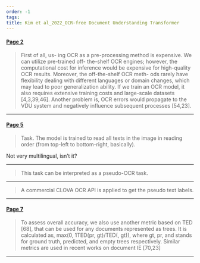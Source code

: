 ```yaml
---
order: -1
tags: 
title: Kim et al_2022_OCR-free Document Understanding Transformer
---
```


#### [Page 2](highlights://Kim%20et%20al_2022_OCR-free%20Document%20Understanding%20Transformer#page=2)

> First of all, us- ing OCR as a pre-processing method is
> expensive. We can utilize pre-trained off- the-shelf OCR
> engines; however, the computational cost for inference would be
> expensive for high-quality OCR results. Moreover, the
> off-the-shelf OCR meth- ods rarely have flexibility dealing with
> different languages or domain changes, which may lead to poor
> generalization ability. If we train an OCR model, it also
> requires extensive training costs and large-scale datasets
> [4,3,39,46]. Another problem is, OCR errors would propagate to
> the VDU system and negatively influence subsequent processes
> [54,23].

***

#### [Page 5](highlights://Kim%20et%20al_2022_OCR-free%20Document%20Understanding%20Transformer#page=5)

> Task. The model is trained to read all texts in the image in
> reading order (from top-left to bottom-right, basically).

Not very multilingual, isn’t it?

***

> This task can be interpreted as a pseudo-OCR task.

***

> A commercial CLOVA OCR API is applied to get the pseudo text
> labels.

***

#### [Page 7](highlights://Kim%20et%20al_2022_OCR-free%20Document%20Understanding%20Transformer#page=7)

> To assess overall accuracy, we also use another metric based on
> TED [68], that can be used for any documents represented as
> trees. It is calculated as, max(0, 1TED(pr, gt)/TED(, gt)),
> where gt, pr, and stands for ground truth, predicted, and
> empty trees respectively. Similar metrics are used in recent
> works on document IE [70,23]

***

